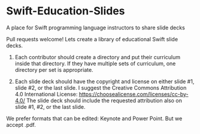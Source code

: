 # Swift-Education-Slides
A place for Swift programming language instructors to share slide decks

Pull requests welcome!  Lets create a library of educational Swift slide decks.

1) Each contributor should create a directory and put their curriculum inside that directory.  If they have multiple sets of curriculum, one directory per set is appropriate.

2) Each slide deck should have the copyright and license on either slide #1, slide #2, or the last slide.  I suggest the Creative Commons Attribution 4.0 International License: https://choosealicense.com/licenses/cc-by-4.0/   The slide deck should include the requested attribution also on slide #1, #2, or the last slide.

We prefer formats that can be edited: Keynote and Power Point.  But we accept .pdf.
